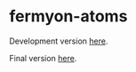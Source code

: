 # fermyon-atoms

Development version [here](https://atoms2-xnlzcqck.fermyon.app/ibtimes).

Final version [here](https://atoms.fermyon.app/).

